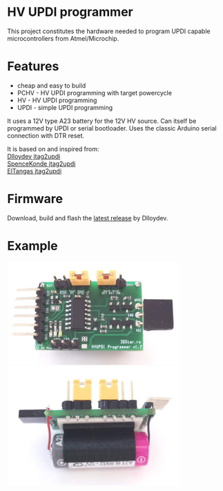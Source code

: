 # HV UPDI programmer
This project constitutes the hardware needed to program UPDI capable microcontrollers from Atmel/Microchip.

# Features
- cheap and easy to build
- PCHV - HV UPDI programming with target powercycle
- HV - HV UPDI programming
- UPDI - simple UPDI programming

It uses a 12V type A23 battery for the 12V HV source.
Can itself be programmed by UPDI or serial bootloader.
Uses the classic Arduino serial connection with DTR reset.

It is based on and inspired from:<br>
<a href="https://github.com/Dlloydev/jtag2updi">Dlloydev jtag2updi</a><br>
<a href="https://github.com/SpenceKonde/jtag2updi">SpenceKonde jtag2updi</a><br>
<a href="https://github.com/ElTangas/jtag2updi">ElTangas jtag2updi</a><br>


# Firmware
Download, build and flash the <a href="https://github.com/Dlloydev/jtag2updi/releases">latest release</a> by Dlloydev.


# Example
<img src="https://github.com/cctweaker/HV-UPDI-programmer/blob/main/example top.jpg?raw=true">
<img src="https://github.com/cctweaker/HV-UPDI-programmer/blob/main/example bottom.jpg?raw=true">